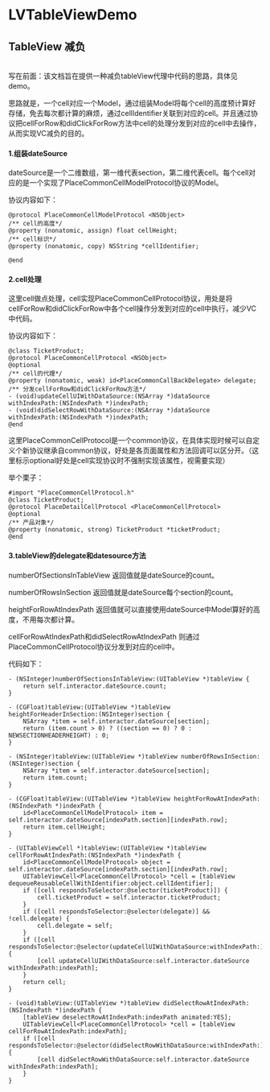 # LVTableViewDemo

## TableView 减负
</br>
写在前面：该文档旨在提供一种减负tableView代理中代码的思路，具体见demo。

思路就是，一个cell对应一个Model，通过组装Model将每个cell的高度预计算好存储，免去每次都计算的麻烦，通过cellIdentifier关联到对应的cell。并且通过协议把cellForRow和didClickForRow方法中cell的处理分发到对应的cell中去操作，从而实现VC减负的目的。

#### 1.组装dateSource
dateSource是一个二维数组，第一维代表section，第二维代表cell。每个cell对应的是一个实现了PlaceCommonCellModelProtocol协议的Model。

协议内容如下：

```
@protocol PlaceCommonCellModelProtocol <NSObject>
/** cell的高度*/
@property (nonatomic, assign) float cellHeight;
/** cell标识*/
@property (nonatomic, copy) NSString *cellIdentifier;

@end
```
#### 2.cell处理
这里cell做点处理，cell实现PlaceCommonCellProtocol协议，用处是将cellForRow和didClickForRow中各个cell操作分发到对应的cell中执行，减少VC中代码。

协议内容如下：

```
@class TicketProduct;
@protocol PlaceCommonCellProtocol <NSObject>
@optional
/** cell的代理*/
@property (nonatomic, weak) id<PlaceCommonCallBackDelegate> delegate;
/** 分发cellForRow和didClickForRow方法*/
- (void)updateCellUIWithDataSource:(NSArray *)dataSource withIndexPath:(NSIndexPath *)indexPath;
- (void)didSelectRowWithDataSource:(NSArray *)dataSource withIndexPath:(NSIndexPath *)indexPath;
@end
```

这里PlaceCommonCellProtocol是一个common协议，在具体实现时候可以自定义个新协议继承自common协议，好处是各页面属性和方法回调可以区分开。（这里标示optional好处是cell实现协议时不强制实现该属性，视需要实现）

举个栗子：

```
#import "PlaceCommonCellProtocol.h"
@class TicketProduct;
@protocol PlaceDetailCellProtocol <PlaceCommonCellProtocol>
@optional
/** 产品对象*/
@property (nonatomic, strong) TicketProduct *ticketProduct;
@end
```

#### 3.tableView的delegate和datesource方法

numberOfSectionsInTableView 返回值就是dateSource的count。

numberOfRowsInSection 返回值就是dateSource每个section的count。

heightForRowAtIndexPath 返回值就可以直接使用dateSource中Model算好的高度，不用每次都计算。

cellForRowAtIndexPath和didSelectRowAtIndexPath 则通过PlaceCommonCellProtocol协议分发到对应的cell中。

代码如下：

```
- (NSInteger)numberOfSectionsInTableView:(UITableView *)tableView {
    return self.interactor.dateSource.count;
}

- (CGFloat)tableView:(UITableView *)tableView heightForHeaderInSection:(NSInteger)section {
    NSArray *item = self.interactor.dateSource[section];
    return (item.count > 0) ? ((section == 0) ? 0 : NEWSECTIONHEADERHEIGHT) : 0;
}

- (NSInteger)tableView:(UITableView *)tableView numberOfRowsInSection:(NSInteger)section {
    NSArray *item = self.interactor.dateSource[section];
    return item.count;
}

- (CGFloat)tableView:(UITableView *)tableView heightForRowAtIndexPath:(NSIndexPath *)indexPath {
    id<PlaceCommonCellModelProtocol> item = self.interactor.dateSource[indexPath.section][indexPath.row];
    return item.cellHeight;
}

- (UITableViewCell *)tableView:(UITableView *)tableView cellForRowAtIndexPath:(NSIndexPath *)indexPath {
    id<PlaceCommonCellModelProtocol> object = self.interactor.dateSource[indexPath.section][indexPath.row];
    UITableViewCell<PlaceCommonCellProtocol> *cell = [tableView dequeueReusableCellWithIdentifier:object.cellIdentifier];
    if ([cell respondsToSelector:@selector(ticketProduct)]) {
        cell.ticketProduct = self.interactor.ticketProduct;
    }
    if ([cell respondsToSelector:@selector(delegate)] && !cell.delegate) {
        cell.delegate = self;
    }
    if ([cell respondsToSelector:@selector(updateCellUIWithDataSource:withIndexPath:)]) {
        [cell updateCellUIWithDataSource:self.interactor.dateSource withIndexPath:indexPath];
    }
    return cell;
}

- (void)tableView:(UITableView *)tableView didSelectRowAtIndexPath:(NSIndexPath *)indexPath {
    [tableView deselectRowAtIndexPath:indexPath animated:YES];
    UITableViewCell<PlaceCommonCellProtocol> *cell = [tableView cellForRowAtIndexPath:indexPath];
    if ([cell respondsToSelector:@selector(didSelectRowWithDataSource:withIndexPath:)]) {
        [cell didSelectRowWithDataSource:self.interactor.dateSource withIndexPath:indexPath];
    }
}
```
